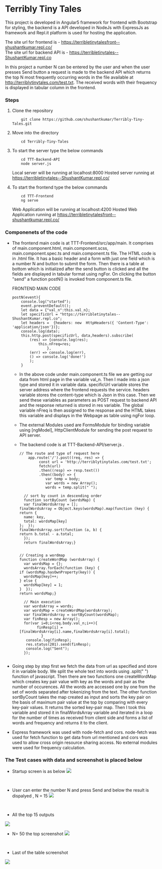 # Terribly Tiny Tales

This project is developed in Angular5 framework for frontend with Bootstrap for styling, the backend is a API developed in NodeJs with ExpressJs as framework and Repl.it platform is used for hosting the application.<br>

The site url for frontend is - <a href="https://terribletinytalesfront--shushantkumar.repl.co/">https://terribletinytalesfront--shushantkumar.repl.co/</a><br>
The site url for backend API is - <a href="https://terribletinytales--ShushantKumar.repl.co">https://terribletinytales--ShushantKumar.repl.co</a><br>  

In this project a number N can be entered by the user and when the user presses Send button a request is made to the backend API which returns the top N most frequently occurring words in the file available at <a href="http://terriblytinytales.com/test.txt">http://terriblytinytales.com/test.txt</a>. The received words with their frequency is displayed in  tabular column in the frontend.<br>

### Steps

1. Clone the repository


    ```
        git clone https://github.com/shushantkumar/Terribly-Tiny-Tales.git
    ```
2. Move into the directory  
    
    ```
        cd Terribly-Tiny-Tales
    ```       
3. To start the server type the below commands 
    
    ```
        cd TTT-Backend-API
        node server.js
    ```       
    Local server will be running at localhost:8000
    Hosted server running at https://terribletinytales--ShushantKumar.repl.co/
4. To start the frontend type the below commands 
    
    ```
        cd TTT-Frontend
        ng serve
    ```       
    Web Application will be running at localhost:4200
    Hosted Web Application running at https://terribletinytalesfront--shushantkumar.repl.co/

### Componenets of the code

* The frontend main code is at TTT-Frontend/src/app/main. It comprises of main.component.html, main.component.scss, main.component.spec.ts and main.component.ts file. The HTML code is in .html file. It has a basic header and a form with just one field which is a number N and button to submit the form. Then there is a table at bottom which is initialized after the send button is clicked and all the fields are displayed in tabular format using ngFor. On clicking the button "send" a function postN() is invoked from component.ts file.
    
    FRONTEND MAIN CODE
    ```
    postN(event){
    	console.log("started");
    	event.preventDefault();
    	let data = {"val_n":this.val_n};
    	let specificUrl = "https://terribletinytales--ShushantKumar.repl.co";
    	let headers =  {headers: new  HttpHeaders({ 'Content-Type':  'application/json'})};
    	console.log(data);
    	this.http.post(specificUrl, data,headers).subscribe(
    		(res) => {console.log(res);
    			this.nFreq=res;
    				},
    		(err) => console.log(err),
    		() => console.log('done!')
    		);
    	}
    ```       
  * In the above code under main.component.ts file we are getting our data from html page in the variable val_n. Then I made into a json type and stored it in variable data. specificUrl variable stores the server address where the frontend requests the service. headers variable stores the content-type which is Json in this case. Then we send these variables as parameters as POST request to backend API and the response returned is stored in res variable. The global variable nFreq is then assigned to the response and the HTML takes this variable and displays in the Webpage as table using ngFor loop.

  * The external Modules used are FormsModule for binding variable using [ngModel], HttpClientModule for sending the post request to API server. 

  * The backend code is at TTT-Backend-API/server.js . 

    ```
    // The route and type of request here 	
        app.route('/').post((req, res) => {
        	 const url = 'http://terriblytinytales.com/test.txt';
        	 fetch(url)
        	 .then((resp) => resp.text())
        	 .then((body) => {
        	 	var temp = body;
        	 	var words = new Array();
        	 	words = temp.split(" ");

      // sort by count in descending order
      function sortByCount (wordsMap) {
      var finalWordsArray = [];
    finalWordsArray = Object.keys(wordsMap).map(function (key) {
    return {
      name: key,
      total: wordsMap[key]
    };  });
    finalWordsArray.sort(function (a, b) {
    return b.total - a.total;
      });
      return finalWordsArray;}


    // Creating a wordmap
    function createWordMap (wordsArray) {
      var wordsMap = {};
      wordsArray.forEach(function (key) {
    if (wordsMap.hasOwnProperty(key)) {
      wordsMap[key]++;
    } else {
      wordsMap[key] = 1;
    }  });
    return wordsMap;}

      // Main execution
      var wordsArray = words;
      var wordsMap = createWordMap(wordsArray);
      var finalWordsArray = sortByCount(wordsMap); 
      var finResp = new Array();      
      for(var i=0;i<req.body.val_n;i++){
        	finResp[i] = [finalWordsArray[i].name,finalWordsArray[i].total];
        	  }
       console.log(finResp); 
       res.status(201).send(finResp);
       console.log("Sent");
      });
     
    ```       

* Going step by step first we fetch the data from url as specified and store it in variable body. We split the whole text into words using .split(" ") function of javascript. Then there are two functions one createWordMap which creates key pair value with key as the words and pair as the number of occurences. All the words are accessed one by one from the set of words separated after tokenizing from the text. The other function sortByCount takes the map created as input and sorts the key pair on the basis of maximum pair value at the top by comparing with every key-pair values. It returns the sorted key-pair map. Then I took this variable and stored it in finalWordsArray variable and iterated in a loop for the number of times as received from client side and forms a list of words and frequency and returns it to the client.

* Express framework was used with node-fetch and cors. node-fetch was used for fetch function to get data from url mentioned and cors was used to allow cross origin resource sharing access. No external modules were used for frequency calculation.

### The Test cases with data and screenshot is placed below

* Startup screen is as below
![](pic1.png) 
<br>

* User can enter the number N and press Send and below the result is dispalyed , N = 15 
![](pic2.png)
<br>

* All the top 15 outputs 

![](pic3.png)
<br>

* N= 50 the top screenshot
![](pic4.png)
<br>

* Last of the table screenshot

![](pic5.png)
<br>

